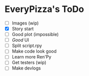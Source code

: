 # EveryPizza's ToDo

- [ ] Images (wip)
- [x] Story start
- [ ] Good plot (impossible)
- [ ] *Good* UI
- [ ] Split script.rpy
- [ ] Make code look good
- [ ] Learn more Ren'Py
- [ ] Get testers (wip)
- [ ] Make devlogs